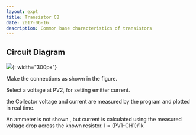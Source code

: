```yaml
---
layout: expt
title: Transistor CB
date: 2017-06-16
description: Common base characteristics of transistors
---
```


## Circuit Diagram
![](images/schematics/tranCB.svg ){: width="300px"}


Make the connections as shown in the figure.

Select a voltage at PV2, for setting emitter current.

the Collector voltage and current are measured by the program and plotted in real time.

An ammeter is not shown , but current is calculated using the measured voltage drop across the known resistor. I = (PV1-CH1)/1k


